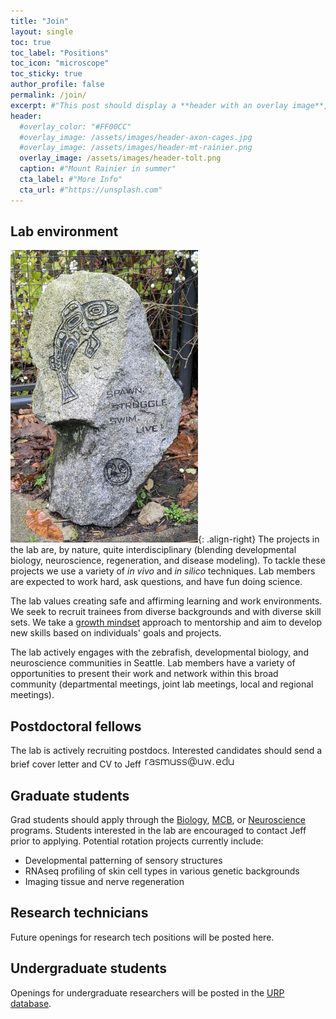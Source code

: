 ```yaml
---
title: "Join"
layout: single
toc: true
toc_label: "Positions"
toc_icon: "microscope"
toc_sticky: true
author_profile: false
permalink: /join/
excerpt: #"This post should display a **header with an overlay image**, if the theme supports it."
header:
  #overlay_color: "#FF00CC"
  #overlay_image: /assets/images/header-axon-cages.jpg
  #overlay_image: /assets/images/header-mt-rainier.png
  overlay_image: /assets/images/header-tolt.png
  caption: #"Mount Rainier in summer"
  cta_label: #"More Info"
  cta_url: #"https://unsplash.com"
---
```

## Lab environment
![image-right](/assets/images/spawn-struggle-swim-live.jpg){: .align-right} The projects in the lab are, by nature, quite interdisciplinary (blending developmental biology, neuroscience, regeneration, and disease modeling). To tackle these projects we use a variety of *in vivo* and *in silico* techniques. Lab members are expected to work hard, ask questions, and have fun doing science.

The lab values creating safe and affirming learning and work environments. We seek to recruit trainees from diverse backgrounds and with diverse skill sets. We take a [growth mindset](https://www.brainpickings.org/2014/01/29/carol-dweck-mindset/) approach to mentorship and aim to develop new skills based on individuals' goals and projects.  

The lab actively engages with the zebrafish, developmental biology, and neuroscience communities in Seattle. Lab members have a variety of opportunities to present their work and network within this broad community (departmental meetings, joint lab meetings, local and regional meetings). 

## Postdoctoral fellows
The lab is actively recruiting postdocs. Interested candidates should send a brief cover letter and CV to Jeff ![contact](/assets/images/contact.png)

## Graduate students
Grad students should apply through the [Biology](https://www.biology.washington.edu/programs/graduate), [MCB](http://mcb-seattle.edu/), or [Neuroscience](http://depts.washington.edu/neurogrd/) programs. Students interested in the lab are encouraged to contact Jeff prior to applying. Potential rotation projects currently include:
* Developmental patterning of sensory structures
* RNAseq profiling of skin cell types in various genetic backgrounds
* Imaging tissue and nerve regeneration 

## Research technicians
Future openings for research tech positions will be posted here.

## Undergraduate students
Openings for undergraduate researchers will be posted in the [URP database](https://www.washington.edu/undergradresearch/students/find/). 
